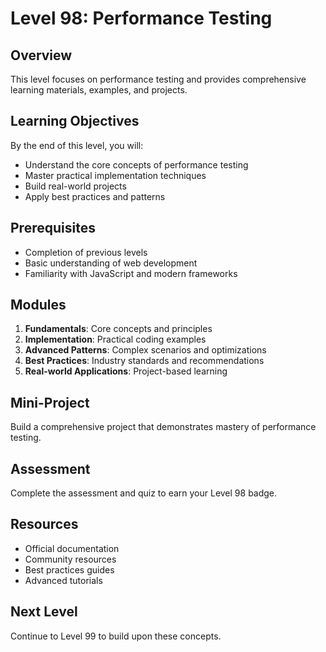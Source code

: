 # Level 98: Performance Testing

## Overview
This level focuses on performance testing and provides comprehensive learning materials, examples, and projects.

## Learning Objectives
By the end of this level, you will:
- Understand the core concepts of performance testing
- Master practical implementation techniques
- Build real-world projects
- Apply best practices and patterns

## Prerequisites
- Completion of previous levels
- Basic understanding of web development
- Familiarity with JavaScript and modern frameworks

## Modules
1. **Fundamentals**: Core concepts and principles
2. **Implementation**: Practical coding examples
3. **Advanced Patterns**: Complex scenarios and optimizations
4. **Best Practices**: Industry standards and recommendations
5. **Real-world Applications**: Project-based learning

## Mini-Project
Build a comprehensive project that demonstrates mastery of performance testing.

## Assessment
Complete the assessment and quiz to earn your Level 98 badge.

## Resources
- Official documentation
- Community resources
- Best practices guides
- Advanced tutorials

## Next Level
Continue to Level 99 to build upon these concepts.
